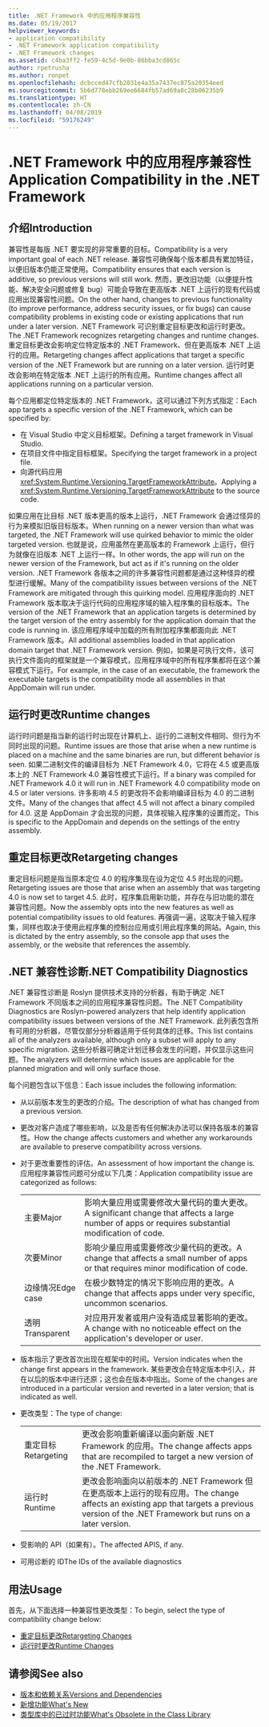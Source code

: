 ```yaml
---
title: .NET Framework 中的应用程序兼容性
ms.date: 05/19/2017
helpviewer_keywords:
- application compatibility
- .NET Framework application compatibility
- .NET Framework changes
ms.assetid: c4ba3ff2-fe59-4c5d-9e0b-86bba3cd865c
author: rpetrusha
ms.author: ronpet
ms.openlocfilehash: dcbcced47cfb2031e4a35a7437ec875a20354eed
ms.sourcegitcommit: 5b6d778ebb269ee6684fb57ad69a8c28b06235b9
ms.translationtype: HT
ms.contentlocale: zh-CN
ms.lasthandoff: 04/08/2019
ms.locfileid: "59176249"
---
```

# <a name="application-compatibility-in-the-net-framework"></a><span data-ttu-id="e7278-102">.NET Framework 中的应用程序兼容性</span><span class="sxs-lookup"><span data-stu-id="e7278-102">Application Compatibility in the .NET Framework</span></span>

## <a name="introduction"></a><span data-ttu-id="e7278-103">介绍</span><span class="sxs-lookup"><span data-stu-id="e7278-103">Introduction</span></span>
<span data-ttu-id="e7278-104">兼容性是每版 .NET 要实现的非常重要的目标。</span><span class="sxs-lookup"><span data-stu-id="e7278-104">Compatibility is a very important goal of each .NET release.</span></span> <span data-ttu-id="e7278-105">兼容性可确保每个版本都具有累加特征，以便旧版本仍能正常使用。</span><span class="sxs-lookup"><span data-stu-id="e7278-105">Compatibility ensures that each version is additive, so previous versions will still work.</span></span> <span data-ttu-id="e7278-106">然而，更改旧功能（以便提升性能、解决安全问题或修复 bug）可能会导致在更高版本 .NET 上运行的现有代码或应用出现兼容性问题。</span><span class="sxs-lookup"><span data-stu-id="e7278-106">On the other hand, changes to previous functionality (to improve performance, address security issues, or fix bugs) can cause compatibility problems in existing code or existing applications that run under a later version.</span></span> <span data-ttu-id="e7278-107">.NET Framework 可识别重定目标更改和运行时更改。</span><span class="sxs-lookup"><span data-stu-id="e7278-107">The .NET Framework recognizes retargeting changes and runtime changes.</span></span> <span data-ttu-id="e7278-108">重定目标更改会影响定位特定版本的 .NET Framework、但在更高版本 .NET 上运行的应用。</span><span class="sxs-lookup"><span data-stu-id="e7278-108">Retargeting changes affect applications that target a specific version of the .NET Framework but are running on a later version.</span></span> <span data-ttu-id="e7278-109">运行时更改会影响在特定版本 .NET 上运行的所有应用。</span><span class="sxs-lookup"><span data-stu-id="e7278-109">Runtime changes affect all applications running on a particular version.</span></span>

<span data-ttu-id="e7278-110">每个应用都定位特定版本的 .NET Framework，这可以通过下列方式指定：</span><span class="sxs-lookup"><span data-stu-id="e7278-110">Each app targets a specific version of the .NET Framework, which can be specified by:</span></span>

* <span data-ttu-id="e7278-111">在 Visual Studio 中定义目标框架。</span><span class="sxs-lookup"><span data-stu-id="e7278-111">Defining a target framework in Visual Studio.</span></span>
* <span data-ttu-id="e7278-112">在项目文件中指定目标框架。</span><span class="sxs-lookup"><span data-stu-id="e7278-112">Specifying the target framework in a project file.</span></span>
* <span data-ttu-id="e7278-113">向源代码应用 <xref:System.Runtime.Versioning.TargetFrameworkAttribute>。</span><span class="sxs-lookup"><span data-stu-id="e7278-113">Applying a <xref:System.Runtime.Versioning.TargetFrameworkAttribute> to the source code.</span></span>

<span data-ttu-id="e7278-114">如果应用在比目标 .NET 版本更高的版本上运行，.NET Framework 会通过怪异的行为来模拟旧版目标版本。</span><span class="sxs-lookup"><span data-stu-id="e7278-114">When running on a newer version than what was targeted, the .NET Framework will use quirked behavior to mimic the older targeted version.</span></span> <span data-ttu-id="e7278-115">也就是说，应用虽然在更高版本的 Framework 上运行，但行为就像在旧版本 .NET 上运行一样。</span><span class="sxs-lookup"><span data-stu-id="e7278-115">In other words, the app will run on the newer version of the Framework, but act as if it's running on the older version.</span></span> <span data-ttu-id="e7278-116">.NET Framework 各版本之间的许多兼容性问题都是通过这种怪异的模型进行缓解。</span><span class="sxs-lookup"><span data-stu-id="e7278-116">Many of the compatibility issues between versions of the .NET Framework are mitigated through this quirking model.</span></span> <span data-ttu-id="e7278-117">应用程序面向的 .NET Framework 版本取决于运行代码的应用程序域的输入程序集的目标版本。</span><span class="sxs-lookup"><span data-stu-id="e7278-117">The version of the .NET Framework that an application targets is determined by the target version of the entry assembly for the application domain that the code is running in.</span></span> <span data-ttu-id="e7278-118">该应用程序域中加载的所有附加程序集都面向此 .NET Framework 版本。</span><span class="sxs-lookup"><span data-stu-id="e7278-118">All additional assemblies loaded in that application domain target that .NET Framework version.</span></span> <span data-ttu-id="e7278-119">例如，如果是可执行文件，该可执行文件面向的框架就是一个兼容模式，应用程序域中的所有程序集都将在这个兼容模式下运行。</span><span class="sxs-lookup"><span data-stu-id="e7278-119">For example, in the case of an executable, the framework the executable targets is the compatibility mode all assemblies in that AppDomain will run under.</span></span>

## <a name="runtime-changes"></a><span data-ttu-id="e7278-120">运行时更改</span><span class="sxs-lookup"><span data-stu-id="e7278-120">Runtime changes</span></span>

<span data-ttu-id="e7278-121">运行时问题是指当新的运行时出现在计算机上、运行的二进制文件相同、但行为不同时出现的问题。</span><span class="sxs-lookup"><span data-stu-id="e7278-121">Runtime issues are those that arise when a new runtime is placed on a machine and the same binaries are run, but different behavior is seen.</span></span> <span data-ttu-id="e7278-122">如果二进制文件的编译目标为 .NET Framework 4.0，它将在 4.5 或更高版本上的 .NET Framework 4.0 兼容性模式下运行。</span><span class="sxs-lookup"><span data-stu-id="e7278-122">If a binary was compiled for .NET Framework 4.0 it will run in .NET Framework 4.0 compatibility mode on 4.5 or later versions.</span></span> <span data-ttu-id="e7278-123">许多影响 4.5 的更改将不会影响编译目标为 4.0 的二进制文件。</span><span class="sxs-lookup"><span data-stu-id="e7278-123">Many of the changes that affect 4.5 will not affect a binary compiled for 4.0.</span></span> <span data-ttu-id="e7278-124">这是 AppDomain 才会出现的问题，具体视输入程序集的设置而定。</span><span class="sxs-lookup"><span data-stu-id="e7278-124">This is specific to the AppDomain and depends on the settings of the entry assembly.</span></span>

## <a name="retargeting-changes"></a><span data-ttu-id="e7278-125">重定目标更改</span><span class="sxs-lookup"><span data-stu-id="e7278-125">Retargeting changes</span></span>

<span data-ttu-id="e7278-126">重定目标问题是指当原本定位 4.0 的程序集现在设为定位 4.5 时出现的问题。</span><span class="sxs-lookup"><span data-stu-id="e7278-126">Retargeting issues are those that arise when an assembly that was targeting 4.0 is now set to target 4.5.</span></span> <span data-ttu-id="e7278-127">此时，程序集启用新功能，并存在与旧功能的潜在兼容性问题。</span><span class="sxs-lookup"><span data-stu-id="e7278-127">Now the assembly opts into the new features as well as potential compatibility issues to old features.</span></span> <span data-ttu-id="e7278-128">再强调一遍，这取决于输入程序集，同样也取决于使用此程序集的控制台应用或引用此程序集的网站。</span><span class="sxs-lookup"><span data-stu-id="e7278-128">Again, this is dictated by the entry assembly, so the console app that uses the assembly, or the website that references the assembly.</span></span>

## <a name="net-compatibility-diagnostics"></a><span data-ttu-id="e7278-129">.NET 兼容性诊断</span><span class="sxs-lookup"><span data-stu-id="e7278-129">.NET Compatibility Diagnostics</span></span>

<span data-ttu-id="e7278-130">.NET 兼容性诊断是 Roslyn 提供技术支持的分析器，有助于确定 .NET Framework 不同版本之间的应用程序兼容性问题。</span><span class="sxs-lookup"><span data-stu-id="e7278-130">The .NET Compatibility Diagnostics are Roslyn-powered analyzers that help identify application compatibility issues between versions of the .NET Framework.</span></span> <span data-ttu-id="e7278-131">此列表包含所有可用的分析器，尽管仅部分分析器适用于任何具体的迁移。</span><span class="sxs-lookup"><span data-stu-id="e7278-131">This list contains all of the analyzers available, although only a subset will apply to any specific migration.</span></span> <span data-ttu-id="e7278-132">这些分析器可确定计划迁移会发生的问题，并仅显示这些问题。</span><span class="sxs-lookup"><span data-stu-id="e7278-132">The analyzers will determine which issues are applicable for the planned migration and will only surface those.</span></span>

<span data-ttu-id="e7278-133">每个问题包含以下信息：</span><span class="sxs-lookup"><span data-stu-id="e7278-133">Each issue includes the following information:</span></span>

-   <span data-ttu-id="e7278-134">从以前版本发生的更改的介绍。</span><span class="sxs-lookup"><span data-stu-id="e7278-134">The description of what has changed from a previous version.</span></span>

-   <span data-ttu-id="e7278-135">更改对客户造成了哪些影响，以及是否有任何解决办法可以保持各版本的兼容性。</span><span class="sxs-lookup"><span data-stu-id="e7278-135">How the change affects customers and whether any workarounds are available to preserve compatibility across versions.</span></span>

-   <span data-ttu-id="e7278-136">对于更改重要性的评估。</span><span class="sxs-lookup"><span data-stu-id="e7278-136">An assessment of how important the change is.</span></span> <span data-ttu-id="e7278-137">应用程序兼容性问题可分成以下几类：</span><span class="sxs-lookup"><span data-stu-id="e7278-137">Application compatibility issue are categorized as follows:</span></span>

    |   |   |
    |---|---|
    |<span data-ttu-id="e7278-138">主要</span><span class="sxs-lookup"><span data-stu-id="e7278-138">Major</span></span>|<span data-ttu-id="e7278-139">影响大量应用或需要修改大量代码的重大更改。</span><span class="sxs-lookup"><span data-stu-id="e7278-139">A significant change that affects a large number of apps or requires substantial modification of code.</span></span>|
    |<span data-ttu-id="e7278-140">次要</span><span class="sxs-lookup"><span data-stu-id="e7278-140">Minor</span></span>|<span data-ttu-id="e7278-141">影响少量应用或需要修改少量代码的更改。</span><span class="sxs-lookup"><span data-stu-id="e7278-141">A change that affects a small number of apps or that requires minor modification of code.</span></span>|
    |<span data-ttu-id="e7278-142">边缘情况</span><span class="sxs-lookup"><span data-stu-id="e7278-142">Edge case</span></span>|<span data-ttu-id="e7278-143">在极少数特定的情况下影响应用的更改。</span><span class="sxs-lookup"><span data-stu-id="e7278-143">A change that affects apps under very specific, uncommon scenarios.</span></span>|
    |<span data-ttu-id="e7278-144">透明</span><span class="sxs-lookup"><span data-stu-id="e7278-144">Transparent</span></span>|<span data-ttu-id="e7278-145">对应用开发者或用户没有造成显著影响的更改。</span><span class="sxs-lookup"><span data-stu-id="e7278-145">A change with no noticeable effect on the application's developer or user.</span></span>|

-   <span data-ttu-id="e7278-146">版本指示了更改首次出现在框架中的时间。</span><span class="sxs-lookup"><span data-stu-id="e7278-146">Version indicates when the change first appears in the framework.</span></span> <span data-ttu-id="e7278-147">某些更改会在特定版本中引入，并在以后的版本中进行还原；这也会在版本中指出。</span><span class="sxs-lookup"><span data-stu-id="e7278-147">Some of the changes are introduced in a particular version and reverted in a later version; that is indicated as well.</span></span>

-   <span data-ttu-id="e7278-148">更改类型：</span><span class="sxs-lookup"><span data-stu-id="e7278-148">The type of change:</span></span>

    |   |   |
    |---|---|
    |<span data-ttu-id="e7278-149">重定目标</span><span class="sxs-lookup"><span data-stu-id="e7278-149">Retargeting</span></span>|<span data-ttu-id="e7278-150">更改会影响重新编译以面向新版 .NET Framework 的应用。</span><span class="sxs-lookup"><span data-stu-id="e7278-150">The change affects apps that are recompiled to target a new version of the .NET Framework.</span></span>|
    |<span data-ttu-id="e7278-151">运行时</span><span class="sxs-lookup"><span data-stu-id="e7278-151">Runtime</span></span>|<span data-ttu-id="e7278-152">更改会影响面向以前版本的 .NET Framework 但在更高版本上运行的现有应用。</span><span class="sxs-lookup"><span data-stu-id="e7278-152">The change affects an existing app that targets a previous version of the .NET Framework but runs on a later version.</span></span>|

-   <span data-ttu-id="e7278-153">受影响的 API（如果有）。</span><span class="sxs-lookup"><span data-stu-id="e7278-153">The affected APIS, if any.</span></span>

-   <span data-ttu-id="e7278-154">可用诊断的 ID</span><span class="sxs-lookup"><span data-stu-id="e7278-154">The IDs of the available diagnostics</span></span>

## <a name="usage"></a><span data-ttu-id="e7278-155">用法</span><span class="sxs-lookup"><span data-stu-id="e7278-155">Usage</span></span>
<span data-ttu-id="e7278-156">首先，从下面选择一种兼容性更改类型：</span><span class="sxs-lookup"><span data-stu-id="e7278-156">To begin, select the type of compatibility change below:</span></span>

* [<span data-ttu-id="e7278-157">重定目标更改</span><span class="sxs-lookup"><span data-stu-id="e7278-157">Retargeting Changes</span></span>](./retargeting/index.md)
* [<span data-ttu-id="e7278-158">运行时更改</span><span class="sxs-lookup"><span data-stu-id="e7278-158">Runtime Changes</span></span>](./runtime/index.md)

## <a name="see-also"></a><span data-ttu-id="e7278-159">请参阅</span><span class="sxs-lookup"><span data-stu-id="e7278-159">See also</span></span>

- [<span data-ttu-id="e7278-160">版本和依赖关系</span><span class="sxs-lookup"><span data-stu-id="e7278-160">Versions and Dependencies</span></span>](../../../docs/framework/migration-guide/versions-and-dependencies.md)
- [<span data-ttu-id="e7278-161">新增功能</span><span class="sxs-lookup"><span data-stu-id="e7278-161">What's New</span></span>](../../../docs/framework/whats-new/index.md)
- [<span data-ttu-id="e7278-162">类型库中的已过时功能</span><span class="sxs-lookup"><span data-stu-id="e7278-162">What's Obsolete in the Class Library</span></span>](../../../docs/framework/whats-new/whats-obsolete.md)
